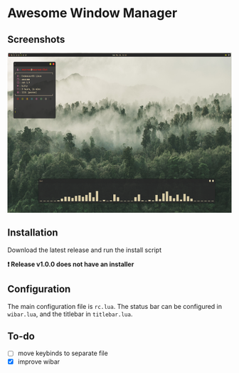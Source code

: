 # Awesome Window Manager

## Screenshots

<img src="images/screenshots/awesome.png" width="640" height="360">

## Installation

Download the latest release and run the install script

**:heavy_exclamation_mark: Release v1.0.0 does not have an installer**

## Configuration

The main configuration file is `rc.lua`. The status bar can be configured in `wibar.lua`, and the titlebar in `titlebar.lua`.

## To-do

- [ ] move keybinds to separate file
- [X] improve wibar
